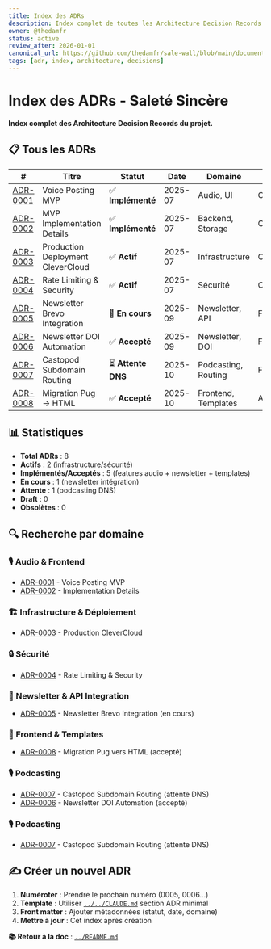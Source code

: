 ```yaml
---
title: Index des ADRs
description: Index complet de toutes les Architecture Decision Records du projet
owner: @thedamfr
status: active
review_after: 2026-01-01
canonical_url: https://github.com/thedamfr/sale-wall/blob/main/documentation/adr/index.md
tags: [adr, index, architecture, decisions]
---
```


# Index des ADRs - Saleté Sincère

**Index complet des Architecture Decision Records du projet.**

## 📋 Tous les ADRs

| #    | Titre | Statut | Date | Domaine | Impact |
|------|-------|--------|------|---------|--------|
| [ADR-0001](./adr_0001_voice_posting_mvp.md) | Voice Posting MVP | ✅ **Implémenté** | 2025-07 | Audio, UI | Cœur |
| [ADR-0002](./adr_0002_voice_posting_mvp_implemented.md) | MVP Implementation Details | ✅ **Implémenté** | 2025-07 | Backend, Storage | Cœur |
| [ADR-0003](./adr_0003_deployment_production_clevercloud.md) | Production Deployment CleverCloud | ✅ **Actif** | 2025-07 | Infrastructure | Critique |
| [ADR-0004](./adr_0004_rate_limiting_security.md) | Rate Limiting & Security | ✅ **Actif** | 2025-07 | Sécurité | Critique |
| [ADR-0005](./adr_0005_newsletter_brevo_integration.md) | Newsletter Brevo Integration | 🔄 **En cours** | 2025-09 | Newsletter, API | Feature |
| [ADR-0006](./adr_0005_newsletter_doi_automation_approach.md) | Newsletter DOI Automation | ✅ **Accepté** | 2025-09 | Newsletter, DOI | Feature |
| [ADR-0007](./adr_0007_castopod_subdomain_routing.md) | Castopod Subdomain Routing | ⏳ **Attente DNS** | 2025-10 | Podcasting, Routing | Feature |
| [ADR-0008](./adr_0008_migration_pug_vers_html.md) | Migration Pug → HTML | ✅ **Accepté** | 2025-10 | Frontend, Templates | Architecture |

## 📊 Statistiques

- **Total ADRs** : 8
- **Actifs** : 2 (infrastructure/sécurité)
- **Implémentés/Acceptés** : 5 (features audio + newsletter + templates)
- **En cours** : 1 (newsletter intégration)
- **Attente** : 1 (podcasting DNS)
- **Draft** : 0
- **Obsolètes** : 0

## 🔍 Recherche par domaine

### 🎙️ Audio & Frontend
- [ADR-0001](./adr_0001_voice_posting_mvp.md) - Voice Posting MVP
- [ADR-0002](./adr_0002_voice_posting_mvp_implemented.md) - Implementation Details

### 🏗️ Infrastructure & Déploiement  
- [ADR-0003](./adr_0003_deployment_production_clevercloud.md) - Production CleverCloud

### 🔒 Sécurité
- [ADR-0004](./adr_0004_rate_limiting_security.md) - Rate Limiting & Security

### 📧 Newsletter & API Integration  
- [ADR-0005](./adr_0005_newsletter_brevo_integration.md) - Newsletter Brevo Integration (en cours)

### 🎨 Frontend & Templates
- [ADR-0008](./adr_0008_migration_pug_vers_html.md) - Migration Pug vers HTML (accepté)

### 🎙️ Podcasting
- [ADR-0007](./adr_0007_castopod_subdomain_routing.md) - Castopod Subdomain Routing (attente DNS)
- [ADR-0006](./adr_0005_newsletter_doi_automation_approach.md) - Newsletter DOI Automation (accepté)

### 🎙️ Podcasting
- [ADR-0007](./adr_0007_castopod_subdomain_routing.md) - Castopod Subdomain Routing (attente DNS)

## ✍️ Créer un nouvel ADR

1. **Numéroter** : Prendre le prochain numéro (0005, 0006...)
2. **Template** : Utiliser [`../../CLAUDE.md`](../../CLAUDE.md) section ADR minimal
3. **Front matter** : Ajouter métadonnées (statut, date, domaine)
4. **Mettre à jour** : Cet index après création

**📚 Retour à la doc** : [`../README.md`](../README.md)
